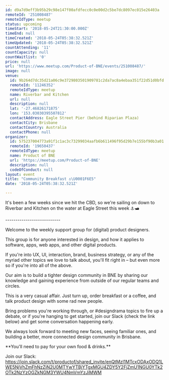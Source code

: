 ```yaml
---
id: d9a7d9eff3b95b29c98e147f00afdfecc0c0e00d2c5be7dc8097ec015e26403a
remoteId: '251008487'
remoteIdType: meetup
status: upcoming
timeStart: '2018-05-24T21:30:00.000Z'
timeEnd: null
timeCreated: '2018-05-24T05:38:32.521Z'
timeUpdated: '2018-05-24T05:38:32.521Z'
countAttending: '11'
countCapacity: null
countWaitlist: '0'
price: null
url: 'https://www.meetup.com/Product-of-BNE/events/251008487/'
image: null
venue:
  id: 9b264d7dc35d21a06c9e3729803501909781c2da7ac8a4ebaa351f22d51d0bfd
  remoteId: '11246352'
  remoteIdType: meetup
  name: Riverbar and Kitchen
  url: null
  description: null
  lat: '-27.46826171875'
  lon: '153.03030395507812'
  contactAddress: Eagle Street Pier (behind Riparian Plaza)
  contactCity: Brisbane
  contactCountry: Australia
  contactPhone: null
organizer:
  id: 575237004773a91f1c1ac3c73299034aafb6b611496f95d29b7e155bf90b3a01
  remoteId: '19650437'
  remoteIdType: meetup
  name: Product of BNE
  url: 'https://meetup.com/Product-of-BNE'
  description: null
  codeOfConduct: null
layout: event
title: "Community Breakfast ⚓️\U0001F6E5"
date: '2018-05-24T05:38:32.521Z'

---
```

<p>It's been a few weeks since we hit the CBD, so we're sailing on down to Riverbar and Kitchen on the water at Eagle Street this week ⚓️🛥</p> <p>---------------------------</p> <p>Welcome to the weekly support group for (digital) product designers.</p> <p>This group is for anyone interested in design, and how it applies to software, apps, web apps, and other digital products.</p> <p>If you're into UX, UI, interaction, brand, business strategy, or any of the myriad other topics we love to talk about, you'll fit right in – but even more so if you're into all of the above.</p> <p>Our aim is to build a tighter design community in BNE by sharing our knowledge and gaining experience from outside of our regular teams and circles.</p> <p>This is a very casual affair. Just turn up, order breakfast or a coffee, and talk product design with some rad new people.</p> <p>Bring problems you're working through, or #designdrama topics to fire up a debate, or if you're hanging to get started, join our Slack (check the link below) and get some conversation happening early.</p> <p>We always look forward to meeting new faces, seeing familiar ones, and building a better, more connected design community in Brisbane.</p> <p>**You'll need to pay for your own food &amp; drinks.**</p> <p>Join our Slack: <a href="https://join.slack.com/t/productof/shared_invite/enQtMzI1MTcxODAxODQ1LWE5NjVhZmFhNzZiN2U0MTYwYTBjYTgxMGU4ZDY5Y2FjZmU1NGU0YTk2OTk2NzYzOGZkNGM3YWU4NmVmYzJiMWM" class="linkified">https://join.slack.com/t/productof/shared_invite/enQtMzI1MTcxODAxODQ1LWE5NjVhZmFhNzZiN2U0MTYwYTBjYTgxMGU4ZDY5Y2FjZmU1NGU0YTk2OTk2NzYzOGZkNGM3YWU4NmVmYzJiMWM</a></p>
